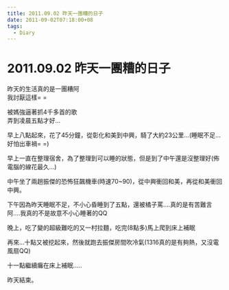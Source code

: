 ```yaml
---
title: 2011.09.02 昨天一團糟的日子
date: 2011-09-02T07:18:00+08
tags:
  - Diary
---
```

# 2011.09.02 昨天一團糟的日子

昨天的生活真的是一團糟阿  
我討厭這樣= =  
  
被媽強逼著抓4千多首的歌  
弄到凌晨五點才好...  
  
早上八點起來，花了45分鐘，從彰化和美到中興，騎了大約23公里...(睡眠不足...好怕出車禍= =)  
  
早上一直在整理宿舍，為了整理到可以睡的狀態，但是到了中午還是沒整理好(佈電腦的線花最久...)  
  
中午坐了兩趟振傑的恐怖狂飆機車(時速70~90)，從中興衝回和美，再從和美衝回中興。  
  
下午因為昨天睡眠不足，不小心昏睡到了五點，還被橘子罵....真的是有苦難言阿....我真的不是故意不小心睡著的QQ  
  
晚上，吃了變的超級難吃的又一村拉麵，吃完(8點多)馬上爬到床上補眠  
  
再來...十點又被挖起來，然後就跑去振傑房間吹冷氣(1316真的是有夠熱，又沒電風扇QQ)  
  
十一點繼續癱在床上補眠.....  
  
昨天結束。
